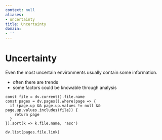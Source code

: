 ```yaml
---
context: null
aliases:
- uncertainty
title: Uncertainty
domain:
- ''
---
```


# Uncertainty

Even the most uncertain environments usually contain some information.
- often there are trends
- some factors could be knowable through analysis

```dataviewjs
const file = dv.current().file.name
const pages = dv.pages().where(page => {
  if (page.up && page.up.values != null && page.up.values.includes(file)) {
    return page
  }
}).sort(k => k.file.name, 'asc')

dv.list(pages.file.link)
```
